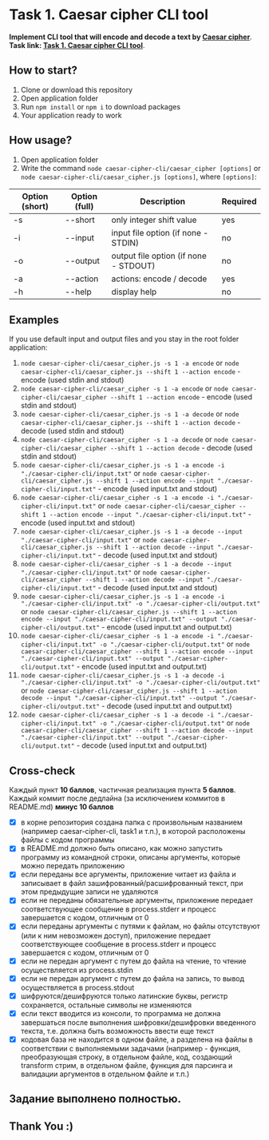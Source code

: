 # Task 1. Caesar cipher CLI tool

**Implement CLI tool that will encode and decode a text by [Caesar cipher](https://en.wikipedia.org/wiki/Caesar_cipher)**.  
**Task link: [Task 1. Caesar cipher CLI tool](https://github.com/rolling-scopes-school/nodejs-course-template/blob/master/TASKS.md#task-1-caesar-cipher-cli-tool)**.

## How to start?
1. Clone or download this repository
2. Open application folder
3. Run `npm install` or `npm i` to download packages
4. Your application ready to work

## How usage?
1. Open application folder
2. Write the command `node caesar-cipher-cli/caesar_cipher [options]` or `node caesar-cipher-cli/caesar_cipher.js [options]`, where `[options]`:  

| Option \(short\) | Option \(full\) | Description                              | Required |
|------------------|-----------------|------------------------------------------|----------|
| \-s              | \-\-short       | only integer shift value                 | yes      |
| \-i              | \-\-input       | input file option \(if none \- STDIN\)   | no       |
| \-o              | \-\-output      | output file option \(if none \- STDOUT\) | no       |
| \-a              | \-\-action      | actions: encode / decode                 | yes      |
| \-h              | \-\-help        | display help                             | no       |  

## Examples  
If you use default input and output files and you stay in the root folder application:  
1. `node caesar-cipher-cli/caesar_cipher.js -s 1 -a encode` or `node caesar-cipher-cli/caesar_cipher.js --shift 1 --action encode` - encode (used stdin and stdout)
2. `node caesar-cipher-cli/caesar_cipher -s 1 -a encode` or `node caesar-cipher-cli/caesar_cipher --shift 1 --action encode` - encode (used stdin and stdout)  
3. `node caesar-cipher-cli/caesar_cipher.js -s 1 -a decode` or `node caesar-cipher-cli/caesar_cipher.js --shift 1 --action decode` - decode (used stdin and stdout) 
4. `node caesar-cipher-cli/caesar_cipher -s 1 -a decode` or `node caesar-cipher-cli/caesar_cipher --shift 1 --action decode` - decode (used stdin and stdout)  
5. `node caesar-cipher-cli/caesar_cipher.js -s 1 -a encode -i "./caesar-cipher-cli/input.txt"` or `node caesar-cipher-cli/caesar_cipher.js --shift 1 --action encode --input "./caesar-cipher-cli/input.txt"` - encode (used input.txt and stdout)  
6. `node caesar-cipher-cli/caesar_cipher -s 1 -a encode -i "./caesar-cipher-cli/input.txt"` or `node caesar-cipher-cli/caesar_cipher --shift 1 --action encode --input "./caesar-cipher-cli/input.txt"` - encode (used input.txt and stdout)  
7. `node caesar-cipher-cli/caesar_cipher.js -s 1 -a decode --input "./caesar-cipher-cli/input.txt"` or `node caesar-cipher-cli/caesar_cipher.js --shift 1 --action decode --input "./caesar-cipher-cli/input.txt"` - decode (used input.txt and stdout)  
8. `node caesar-cipher-cli/caesar_cipher -s 1 -a decode --input "./caesar-cipher-cli/input.txt"` or `node caesar-cipher-cli/caesar_cipher --shift 1 --action decode --input "./caesar-cipher-cli/input.txt"` - decode (used input.txt and stdout)  
9. `node caesar-cipher-cli/caesar_cipher.js -s 1 -a encode -i "./caesar-cipher-cli/input.txt" -o "./caesar-cipher-cli/output.txt"` or `node caesar-cipher-cli/caesar_cipher.js --shift 1 --action encode --input "./caesar-cipher-cli/input.txt" --output "./caesar-cipher-cli/output.txt"` - encode (used input.txt and output.txt)  
10. `node caesar-cipher-cli/caesar_cipher -s 1 -a encode -i "./caesar-cipher-cli/input.txt" -o "./caesar-cipher-cli/output.txt"` or `node caesar-cipher-cli/caesar_cipher --shift 1 --action encode --input "./caesar-cipher-cli/input.txt" --output "./caesar-cipher-cli/output.txt"` - encode (used input.txt and output.txt)  
11. `node caesar-cipher-cli/caesar_cipher.js -s 1 -a decode -i "./caesar-cipher-cli/input.txt" -o "./caesar-cipher-cli/output.txt"` or `node caesar-cipher-cli/caesar_cipher.js --shift 1 --action decode --input "./caesar-cipher-cli/input.txt" --output "./caesar-cipher-cli/output.txt"` - decode (used input.txt and output.txt)  
12. `node caesar-cipher-cli/caesar_cipher -s 1 -a decode -i "./caesar-cipher-cli/input.txt" -o "./caesar-cipher-cli/output.txt"` or `node caesar-cipher-cli/caesar_cipher --shift 1 --action decode --input "./caesar-cipher-cli/input.txt" --output "./caesar-cipher-cli/output.txt"` - decode (used input.txt and output.txt)  

## Cross-check  
Каждый пункт **10 баллов**, частичная реализация пункта **5 баллов**.  
Каждый коммит после дедлайна (за исключением коммитов в README.md) **минус 10 баллов**  

- [x] в корне репозитория создана папка с произвольным названием (например caesar-cipher-cli, task1 и т.п.), в которой расположены файлы с кодом программы  
- [x] в README.md должно быть описано, как можно запустить программу из командной строки, описаны аргументы, которые можно передать приложению  
- [x] если переданы все аргументы, приложение читает из файла и записывает в файл зашифрованный/расшифрованный текст, при этом предыдущие записи не удаляются  
- [x] если не переданы обязательные аргументы, приложение передает соответствующее сообщение в process.stderr и прoцесс завершается с кодом, отличным от 0  
- [x] если переданы аргументы с путями к файлам, но файлы отсутствуют (или к ним невозможен доступ), приложение передает соответствующее сообщение в process.stderr и прoцесс завершается с кодом, отличным от 0  
- [x] если не передан аргумент с путем до файла на чтение, то чтение осуществляется из process.stdin  
- [x] если не передан аргумент с путем до файла на запись, то вывод осуществляется в process.stdout  
- [x] шифруются/дешифруются только латинские буквы, регистр сохраняется, остальные символы не изменяются  
- [x] если текст вводится из консоли, то программа не должна завершаться после выполнения шифровки/дешифровки введенного текста, т.е. должна быть возможность ввести еще текст  
- [x] кодовая база не находится в одном файле, а разделена на файлы в соответствии с выполняемыми задачами (например - функция, преобразующая строку, в отдельном файле, код, создающий transform стрим, в отдельном файле, функция для парсинга и валидации аргументов в отдельном файле и т.п.)  

## Задание выполнено полностью.  

## Thank You :)

